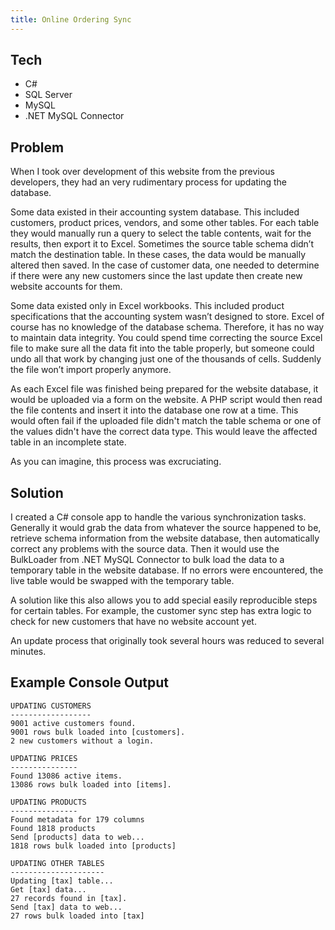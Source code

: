 ```yaml
---
title: Online Ordering Sync
---
```


## Tech

- C#
- SQL Server
- MySQL
- .NET MySQL Connector

## Problem

When I took over development of this website from the previous developers, they had an very rudimentary process for updating the database.

Some data existed in their accounting system database. This included customers, product prices, vendors, and some other tables. For each table they would manually run a query to select the table contents, wait for the results, then export it to Excel. Sometimes the source table schema didn’t match the destination table. In these cases, the data would be manually altered then saved. In the case of customer data, one needed to determine if there were any new customers since the last update then create new website accounts for them.

Some data existed only in Excel workbooks. This included product specifications that the accounting system wasn’t designed to store. Excel of course has no knowledge of the database schema. Therefore, it has no way to maintain data integrity. You could spend time correcting the source Excel file to make sure all the data fit into the table properly, but someone could undo all that work by changing just one of the thousands of cells. Suddenly the file won’t import properly anymore.

As each Excel file was finished being prepared for the website database, it would be uploaded via a form on the website. A PHP script would then read the file contents and insert it into the database one row at a time. This would often fail if the uploaded file didn't match the table schema or one of the values didn't have the correct data type. This would leave the affected table in an incomplete state.

As you can imagine, this process was excruciating.

## Solution

I created a C# console app to handle the various synchronization tasks. Generally it would grab the data from whatever the source happened to be, retrieve schema information from the website database, then automatically correct any problems with the source data. Then it would use the BulkLoader from .NET MySQL Connector to bulk load the data to a temporary table in the website database. If no errors were encountered, the live table would be swapped with the temporary table.

A solution like this also allows you to add special easily reproducible steps for certain tables. For example, the customer sync step has extra logic to check for new customers that have no website account yet.

An update process that originally took several hours was reduced to several minutes.

## Example Console Output

```
UPDATING CUSTOMERS
------------------
9001 active customers found.
9001 rows bulk loaded into [customers].
2 new customers without a login.

UPDATING PRICES
---------------
Found 13086 active items.
13086 rows bulk loaded into [items].

UPDATING PRODUCTS
---------------
Found metadata for 179 columns
Found 1818 products
Send [products] data to web...
1818 rows bulk loaded into [products]

UPDATING OTHER TABLES
---------------------
Updating [tax] table...
Get [tax] data...
27 records found in [tax].
Send [tax] data to web...
27 rows bulk loaded into [tax]

```
